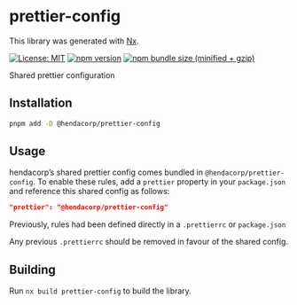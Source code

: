 # prettier-config

This library was generated with [Nx](https://nx.dev).

[![License: MIT](https://img.shields.io/badge/License-MIT-green.svg)](../../LICENSE.md) [![npm version](https://badge.fury.io/js/%40hendacorp%2Fprettier-config.svg)](https://badge.fury.io/js/%40hendacorp%2Fprettier-config.svg) [![npm bundle size (minified + gzip)](https://img.shields.io/bundlephobia/minzip/@hendacorp/prettier-config.svg)](https://img.shields.io/bundlephobia/minzip/@hendacorp/prettier-config.svg)

Shared prettier configuration

## Installation

```bash
pnpm add -D @hendacorp/prettier-config
```

## Usage

hendacorp’s shared prettier config comes bundled in `@hendacorp/prettier-config`. To enable these rules, add a `prettier` property in your `package.json` and reference this shared config as follows:

```json
"prettier": "@hendacorp/prettier-config"
```

Previously, rules had been defined directly in a `.prettierrc` or `package.json`

Any previous `.prettierrc` should be removed in favour of the shared config.

## Building

Run `nx build prettier-config` to build the library.
